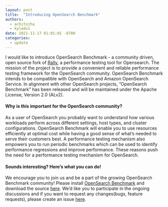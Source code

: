 ```yaml
---
layout: post
title:  "Introducing OpenSearch Benchmark"
authors:
  - achitojha
  - kyledvs
date: 2021-11-17 01:01:01 -0700
categories:
  - update
---
```


I would like to introduce OpenSearch Benchmark - a community driven, open source fork of [Rally](https://esrally.readthedocs.io/en/stable/), a performance testing tool for Opensearch. The mission of the project is to provide a convenient and reliable performance testing framework for the OpenSearch community. OpenSearch Benchmark intends to be compatible with OpenSearch and Amazon OpenSearch Service. In alignment with other OpenSearch projects, “OpenSearch Benchmark” has been released and will be maintained under the Apache License, Version 2.0 (ALv2). 

#### Why is this important for the OpenSearch community?
As a user of OpenSearch you probably want to understand how various workloads perform across different settings, host types, and cluster configurations. OpenSearch Benchmark will enable you to use resources efficiently at optimal cost while having a good sense of what’s needed to serve their customers best. A performance testing mechanism also empowers you to run periodic benchmarks which can be used to identify performance regressions and improve performance. These reasons push the need for a performance testing mechanism for OpenSearch.

#### Sounds interesting? Here’s what you can do!
We encourage you to join us and be a part of the growing OpenSearch Benchmark community! Please install [OpenSearch Benchmark](https://github.com/opensearch-project/opensearch-benchmark/blob/main/README.md) and download the source [here](https://github.com/opensearch-project/opensearch-benchmark/). We’d like you to participate in the ongoing discussions and if you want to request any changes(bugs, feature requests), please create an issue [here](https://github.com/opensearch-project/opensearch-benchmark/issues/new/choose).
